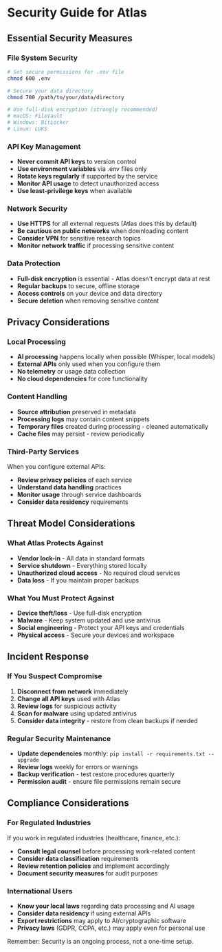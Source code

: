 # Security Guide for Atlas

## Essential Security Measures

### File System Security
```bash
# Set secure permissions for .env file
chmod 600 .env

# Secure your data directory
chmod 700 /path/to/your/data/directory

# Use full-disk encryption (strongly recommended)
# macOS: FileVault
# Windows: BitLocker
# Linux: LUKS
```

### API Key Management
- **Never commit API keys** to version control
- **Use environment variables** via .env files only
- **Rotate keys regularly** if supported by the service
- **Monitor API usage** to detect unauthorized access
- **Use least-privilege keys** when available

### Network Security
- **Use HTTPS** for all external requests (Atlas does this by default)
- **Be cautious on public networks** when downloading content
- **Consider VPN** for sensitive research topics
- **Monitor network traffic** if processing sensitive content

### Data Protection
- **Full-disk encryption** is essential - Atlas doesn't encrypt data at rest
- **Regular backups** to secure, offline storage
- **Access controls** on your device and data directory
- **Secure deletion** when removing sensitive content

## Privacy Considerations

### Local Processing
- **AI processing** happens locally when possible (Whisper, local models)
- **External APIs** only used when you configure them
- **No telemetry** or usage data collection
- **No cloud dependencies** for core functionality

### Content Handling
- **Source attribution** preserved in metadata
- **Processing logs** may contain content snippets
- **Temporary files** created during processing - cleaned automatically
- **Cache files** may persist - review periodically

### Third-Party Services
When you configure external APIs:
- **Review privacy policies** of each service
- **Understand data handling** practices
- **Monitor usage** through service dashboards
- **Consider data residency** requirements

## Threat Model Considerations

### What Atlas Protects Against
- **Vendor lock-in** - All data in standard formats
- **Service shutdown** - Everything stored locally
- **Unauthorized cloud access** - No required cloud services
- **Data loss** - If you maintain proper backups

### What You Must Protect Against
- **Device theft/loss** - Use full-disk encryption
- **Malware** - Keep system updated and use antivirus
- **Social engineering** - Protect your API keys and credentials
- **Physical access** - Secure your devices and workspace

## Incident Response

### If You Suspect Compromise
1. **Disconnect from network** immediately
2. **Change all API keys** used with Atlas
3. **Review logs** for suspicious activity
4. **Scan for malware** using updated antivirus
5. **Consider data integrity** - restore from clean backups if needed

### Regular Security Maintenance
- **Update dependencies** monthly: `pip install -r requirements.txt --upgrade`
- **Review logs** weekly for errors or warnings
- **Backup verification** - test restore procedures quarterly
- **Permission audit** - ensure file permissions remain secure

## Compliance Considerations

### For Regulated Industries
If you work in regulated industries (healthcare, finance, etc.):
- **Consult legal counsel** before processing work-related content
- **Consider data classification** requirements
- **Review retention policies** and implement accordingly
- **Document security measures** for audit purposes

### International Users
- **Know your local laws** regarding data processing and AI usage
- **Consider data residency** if using external APIs
- **Export restrictions** may apply to AI/cryptographic software
- **Privacy laws** (GDPR, CCPA, etc.) may apply even for personal use

Remember: Security is an ongoing process, not a one-time setup.